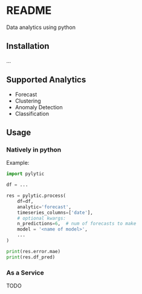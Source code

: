 # README
Data analytics using python

## Installation

...

## Supported Analytics

- Forecast
- Clustering
- Anomaly Detection
- Classification


## Usage

### Natively in python

Example:

```python
import pylytic

df = ...

res = pylytic.process(
    df=df,
    analytic='forecast',
    timeseries_columns=['date'],
    # optional kwargs:
    n_predictions=6,  # num of forecasts to make
    model = '<name of model>',
    ...
)

print(res.error.mae)
print(res.df_pred)
```

### As a Service

TODO
